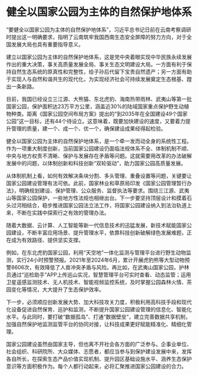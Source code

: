 # 健全以国家公园为主体的自然保护地体系

“要健全以国家公园为主体的自然保护地体系”，习近平总书记日前在云南考察调研时提出这一明确要求，指明了云南筑牢我国西南生态安全屏障的努力方向，对于全国发展大局也具有重要指导意义。

建立以国家公园为主体的自然保护地体系，这是党中央着眼实现中华民族永续发展作出的重大决策，事关高质量发展全局、事关生态文明建设大局。一方面有利于保持自然生态系统的原真性和完整性，给子孙后代留下宝贵自然遗产；另一方面有助于实现人与自然和谐共生的现代化，为实现经济社会可持续发展奠定生态根基、蹚出一条新路。

目前，我国已经设立三江源、大熊猫、东北虎豹、海南热带雨林、武夷山等第一批国家公园，保护面积达23万平方公里，涵盖近30%的陆域国家重点保护野生动植物种类。距离《国家公园空间布局方案》提出的“到2035年在全国建设49个国家公园”这一目标，还有44个待设立。这意味着，既要加快建设的速度，又要着力提升管理的质量，建一个、成一个、优一个，确保建设成果经得起检验。

健全以国家公园为主体的自然保护地体系，是一个牵一发而动全身的系统性工程。作为一项重大制度创新，当前国家公园建设仍面临法规体系不全、体制机制不顺、中央与地方权责不清晰、保护与发展存在矛盾等问题。这就需要用改革的办法破解发展中的问题，以体制创新和科技创新“双轮驱动”，助力国家公园高质量发展。

从体制机制上看，如何有效解决条块分割、多头管理、重叠设置等问题，关键要让国家公园建设管理有法可依。此前，国家林业和草原局印发《国家公园管理暂行办法》，明确规划建设、保护管理、公众服务、监督执法等要求。围绕三江源、武夷山等国家公园保护，一些地方性法规也相继出台。下一步要坚持顶层设计和摸着石头过河相结合，稳步推进国家公园法立法工作，将国家公园建设纳入到法治轨道上来，不断在实践中探索行之有效的管理办法。

随着大数据、云计算、人工智能等新一代信息技术的迅猛发展，新技术赋能国家公园建设，不断丰富应用场景、提升管理水平，依靠科技创新破解绿色发展难题，正在成为有效路径、提供坚实支撑。

例如，在东北虎豹国家公园，利用“天空地”一体化监测与管理平台进行野生动物监测，实行24小时预警预报。2021年至2024年6月，累计开展虎豹熊等大型动物预警8606次，有效降低了人兽冲突矛盾与风险。再比如，在武夷山国家公园，护林员通过“巡检助手”APP上传巡山实况，智慧管理平台可实时查看、动态监管；运用卫星遥感监测技术、无人机技术、智能视频监控系统，及时掌握公园森林火情、茶园变化等情况，大大提升了生态保护效率。

下一步，必须顺应创新发展大势、加大科技攻关力度，积极利用高科技手段和现代化设备促进自然保育、巡护和监测，不断提升国家公园建设管理的信息化、智能化水平。与此同时，要打破“数据孤岛”、打通“数据壁垒”，建立完善数据共享机制，加强自然保护地监测监管平台的协同对接，让科技成果更好赋能精准化、精细化管理。

国家公园建设虽然由国家主导，但也离不开社会各方面的广泛参与。企事业单位、社会组织、科研院所、大众媒体、志愿者，都应当参与到保护建设发展中来，发挥各自所长，在探索生态产品价值实现机制、提升园区基础设施水平、涵养生态保护意识等方面积极作为。每个人都行动起来，必将汇聚推进国家公园建设的合力。
